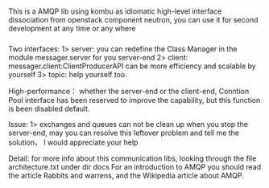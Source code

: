 
#####
This is a AMQP lib using kombu as idiomatic high-level interface dissociation from openstack component neutron, you 
can use it for second development at any time or any where
#####

Two interfaces:
  1> server: you can redefine the Class Manager in the module messager.server for you server-end
  2> client: messager.client:ClientProducerAPI can be more efficiency and scalable by yourself
  3> topic:  help yourself too.
  
High-performance：
  whether the server-end or the client-end, Conntion Pool interface has been reserved to improve the capability, 
  but this function is been disabled default.

Issue:
  1> exchanges and queues can not be clean up when you stop the server-end, may you can resolve this leftover problem
     and tell me the solution， I would appreciate your help

Detail:
  for more info about this communication libs, looking through the file architecture.txt under dir docs
  For an introduction to AMQP you should read the article Rabbits and warrens, and the Wikipedia article about AMQP.
